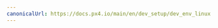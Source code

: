 ```yaml
---
canonicalUrl: https://docs.px4.io/main/en/dev_setup/dev_env_linux
---
```


<Redirect to="dev_env_linux_ubuntu" />
